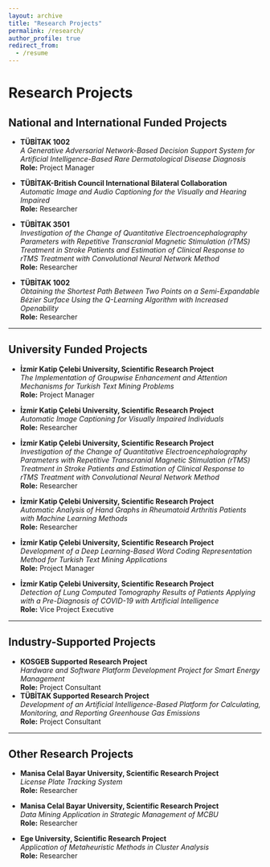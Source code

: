 ```yaml
---
layout: archive
title: "Research Projects"
permalink: /research/
author_profile: true
redirect_from:
  - /resume
---
```


# Research Projects

## National and International Funded Projects
- **TÜBİTAK 1002**  
  *A Generative Adversarial Network-Based Decision Support System for Artificial Intelligence-Based Rare Dermatological Disease Diagnosis*  
  **Role:** Project Manager  

- **TÜBİTAK-British Council International Bilateral Collaboration**  
  *Automatic Image and Audio Captioning for the Visually and Hearing Impaired*  
  **Role:** Researcher  

- **TÜBİTAK 3501**  
  *Investigation of the Change of Quantitative Electroencephalography Parameters with Repetitive Transcranial Magnetic Stimulation (rTMS) Treatment in Stroke Patients and Estimation of Clinical Response to rTMS Treatment with Convolutional Neural Network Method*  
  **Role:** Researcher  

- **TÜBİTAK 1002**  
  *Obtaining the Shortest Path Between Two Points on a Semi-Expandable Bézier Surface Using the Q-Learning Algorithm with Increased Openability*  
  **Role:** Researcher  

---

## University Funded Projects
- **İzmir Katip Çelebi University, Scientific Research Project**  
  *The Implementation of Groupwise Enhancement and Attention Mechanisms for Turkish Text Mining Problems*  
  **Role:** Project Manager  

- **İzmir Katip Çelebi University, Scientific Research Project**  
  *Automatic Image Captioning for Visually Impaired Individuals*  
  **Role:** Researcher  

- **İzmir Katip Çelebi University, Scientific Research Project**  
  *Investigation of the Change of Quantitative Electroencephalography Parameters with Repetitive Transcranial Magnetic Stimulation (rTMS) Treatment in Stroke Patients and Estimation of Clinical Response to rTMS Treatment with Convolutional Neural Network Method*  
  **Role:** Researcher  

- **İzmir Katip Çelebi University, Scientific Research Project**  
  *Automatic Analysis of Hand Graphs in Rheumatoid Arthritis Patients with Machine Learning Methods*  
  **Role:** Researcher  

- **İzmir Katip Çelebi University, Scientific Research Project**  
  *Development of a Deep Learning-Based Word Coding Representation Method for Turkish Text Mining Applications*  
  **Role:** Project Manager  

- **İzmir Katip Çelebi University, Scientific Research Project**  
  *Detection of Lung Computed Tomography Results of Patients Applying with a Pre-Diagnosis of COVID-19 with Artificial Intelligence*  
  **Role:** Vice Project Executive  

---

## Industry-Supported Projects
- **KOSGEB Supported Research Project**  
  *Hardware and Software Platform Development Project for Smart Energy Management*  
  **Role:** Project Consultant
- **TÜBİTAK Supported Research Project**  
  *Development of an Artificial Intelligence-Based Platform for Calculating, Monitoring, and Reporting Greenhouse Gas Emissions*  
  **Role:** Project Consultant  

---

## Other Research Projects
- **Manisa Celal Bayar University, Scientific Research Project**  
  *License Plate Tracking System*  
  **Role:** Researcher  

- **Manisa Celal Bayar University, Scientific Research Project**  
  *Data Mining Application in Strategic Management of MCBU*  
  **Role:** Researcher  

- **Ege University, Scientific Research Project**  
  *Application of Metaheuristic Methods in Cluster Analysis*  
  **Role:** Researcher  

